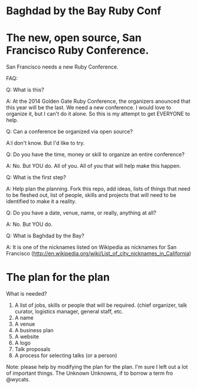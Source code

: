 Baghdad by the Bay Ruby Conf
============================

# The new, open source, San Francisco Ruby Conference.

San Francisco needs a new Ruby Conference.  

FAQ:


Q: What is this?

A: At the 2014 Golden Gate Ruby Conference, the organizers anounced that this year will be the last.  We need a new conference. I would love to organize it, but I can't do it alone. So this is my attempt to get EVERYONE to help.


Q: Can a conference be organized via open source?

A:I don't know. But I'd like to try. 


Q: Do you have the time, money or skill to organize an entire conference?

A: No. But YOU do. All of you. All of you that will help make this happen.


Q: What is the first step?

A: Help plan the planning. Fork this repo, add ideas, lists of things that need to be fleshed out, list of people, skills and projects that will need to be identified to make it a reality.

Q: Do you have a date, venue, name, or really, anything at all?

A: No. But YOU do.

Q: What is Baghdad by the Bay?

A: It is one of the nicknames listed on Wikipedia as nicknames for San Francisco (http://en.wikipedia.org/wiki/List_of_city_nicknames_in_California)


The plan for the plan
=====================

What is needed?

1. A list of jobs, skills or people that will be required. (chief organizer, talk curator, logistics manager, general staff, etc.
2. A name 
3. A venue
4. A business plan
5. A website
6. A logo
7. Talk proposals 
8. A process for selecting talks (or a person)

Note: please help by modifying the plan for the plan. I'm sure I left out a lot of important things. The Unknown Unknowns, if to borrow a term fro @wycats.


